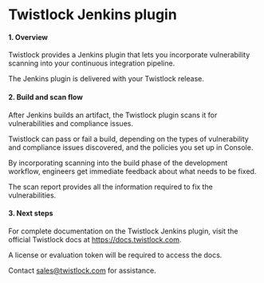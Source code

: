 # Twistlock Jenkins plugin


#### 1. Overview

Twistlock provides a Jenkins plugin that lets you incorporate vulnerability scanning into your continuous integration pipeline.

The Jenkins plugin is delivered with your Twistlock release.

#### 2. Build and scan flow

After Jenkins builds an artifact, the Twistlock plugin scans it for vulnerabilities and compliance issues.

Twistlock can pass or fail a build, depending on the types of vulnerability and compliance issues discovered, and the policies you set up in Console.

By incorporating scanning into the build phase of the development workflow, engineers get immediate feedback about what needs to be fixed.

The scan report provides all the information required to fix the vulnerabilities.

#### 3. Next  steps

For complete documentation on the Twistlock Jenkins plugin, visit the official Twistlock docs at https://docs.twistlock.com.

A license or evaluation token will be required to access the docs.

Contact sales@twistlock.com for assistance.
